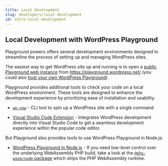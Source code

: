 ```yaml
---
title: Local Development
slug: developers/local-development
id: intro-local-development
---
```


## Local Development with WordPress Playground

Playground powers offers several development environments designed to streamline the process of setting up and managing WordPress sites.

The easiest way to get WordPress site up and running is to open a [public Playground web instance](../../main/web-instance.md) from https://playground.wordpress.net/ (you could also [host your own WordPress Playground](../23-architecture/18-host-your-own-playground.md)).

Playground provides additional tools to check your code on a local WordPress environment. These tools are designed to enhance the development experience by prioritizing ease of installation and usability:

-   [`wp-now`](./01-wp-now.md) - CLI tool to spin up a WordPress site with a single command

-   [Visual Studio Code Extension](./02-vscode-extension.md) - Integrates WordPress development directly into Visual Studio Code to get a seamless development experience within the popular code editor.

But Playground also provides tools to use WordPress Playground in Node.js:

-   [WordPress Playground in Node.js](./03-php-wasm-node.md) - If you need low-level control over the underlying WebAssembly PHP build, take a look at the [`@php-wasm/node` package](https://npmjs.org/@php-wasm/node) which ships the PHP WebAssembly runtime.
